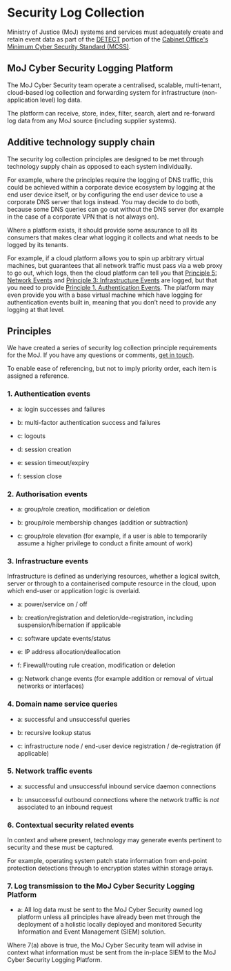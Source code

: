 # Security Log Collection

Ministry of Justice \(MoJ\) systems and services must adequately create and retain event data as part of the [DETECT](identify-protect-detect-respond-recover.md#) portion of the [Cabinet Office's Minimum Cyber Security Standard \(MCSS\)](https://www.gov.uk/government/publications/the-minimum-cyber-security-standard).

## MoJ Cyber Security Logging Platform

The MoJ Cyber Security team operate a centralised, scalable, multi-tenant, cloud-based log collection and forwarding system for infrastructure \(non-application level\) log data.

The platform can receive, store, index, filter, search, alert and re-forward log data from any MoJ source \(including supplier systems\).

## Additive technology supply chain

The security log collection principles are designed to be met through technology supply chain as opposed to each system individually.

For example, where the principles require the logging of DNS traffic, this could be achieved within a corporate device ecosystem by logging at the end user device itself, or by configuring the end user device to use a corporate DNS server that logs instead. You may decide to do both, because some DNS queries can go out without the DNS server \(for example in the case of a corporate VPN that is not always on\).

Where a platform exists, it should provide some assurance to all its consumers that makes clear what logging it collects and what needs to be logged by its tenants.

For example, if a cloud platform allows you to spin up arbitrary virtual machines, but guarantees that all network traffic must pass via a web proxy to go out, which logs, then the cloud platform can tell you that [Principle 5: Network Events](#network-traffic-events) and [Principle 3: Infrastructure Events](#infrastructure-events) are logged, but that you need to provide [Principle 1. Authentication Events](#authentication-events). The platform may even provide you with a base virtual machine which have logging for authentication events built in, meaning that you don’t need to provide any logging at that level.

## Principles

We have created a series of security log collection principle requirements for the MoJ. If you have any questions or comments, [get in touch](cyber-and-technical-security-guidance.md#).

To enable ease of referencing, but not to imply priority order, each item is assigned a reference.

### 1. Authentication events

-   a: login successes and failures

-   b: multi-factor authentication success and failures

-   c: logouts

-   d: session creation

-   e: session timeout/expiry

-   f: session close


### 2. Authorisation events

-   a: group/role creation, modification or deletion

-   b: group/role membership changes \(addition or subtraction\)

-   c: group/role elevation \(for example, if a user is able to temporarily assume a higher privilege to conduct a finite amount of work\)


### 3. Infrastructure events

Infrastructure is defined as underlying resources, whether a logical switch, server or through to a containerised compute resource in the cloud, upon which end-user or application logic is overlaid.

-   a: power/service on / off

-   b: creation/registration and deletion/de-registration, including suspension/hibernation if applicable

-   c: software update events/status

-   e: IP address allocation/deallocation

-   f: Firewall/routing rule creation, modification or deletion

-   g: Network change events \(for example addition or removal of virtual networks or interfaces\)


### 4. Domain name service queries

-   a: successful and unsuccessful queries

-   b: recursive lookup status

-   c: infrastructure node / end-user device registration / de-registration \(if applicable\)


### 5. Network traffic events

-   a: successful and unsuccessful inbound service daemon connections

-   b: unsuccessful outbound connections where the network traffic is *not* associated to an inbound request


### 6. Contextual security related events

In context and where present, technology may generate events pertinent to security and these must be captured.

For example, operating system patch state information from end-point protection detections through to encryption states within storage arrays.

### 7. Log transmission to the MoJ Cyber Security Logging Platform

-   a: All log data must be sent to the MoJ Cyber Security owned log platform unless all principles have already been met through the deployment of a holistic locally deployed and monitored Security Information and Event Management \(SIEM\) solution.


Where 7\(a\) above is true, the MoJ Cyber Security team will advise in context what information must be sent from the in-place SIEM to the MoJ Cyber Security Logging Platform.

